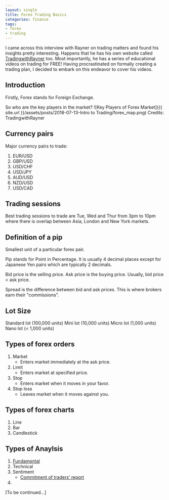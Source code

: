 ```yaml
---
layout: single
title: Forex Trading Basics
categories: finance
tags: 
- forex
- trading
---
```


I came across this interview with Rayner on trading matters and found his insights pretty 
interesting. Happens that he has his own website called [TradingwithRayner]("https://www.tradingwithrayner.com") too. Most importantly, he has a series of educational videos
on trading for FREE! Having procrastinated on formally creating a trading plan, I decided to embark
on this endeavor to cover his videos.

## Introduction
Firstly, Forex stands for Foreign Exchange.

So who are the key players in the market?
![Key Players of Forex Market]({{ site.url }}/assets/posts/2018-07-13-Intro to Trading/forex_map.png)
Credits: TradingwithRayner

## Currency pairs
Major currency pairs to trade:
1. EUR/USD
2. GBP/USD
3. USD/CHF
4. USD/JPY
5. AUD/USD
6. NZD/USD
7. USD/CAD

## Trading sessions
Best trading sessions to trade are Tue, Wed and Thur from 3pm to 10pm where there is overlap
between Asia, London and New York markets.

## Definition of a pip
Smallest unit of a particular forex pair.

Pip stands for Point in Percentage. It is usually 4 decimal places except for Japanese Yen pairs which are 
typically 2 decimals.

Bid price is the selling price. Ask price is the buying price. Usually, bid price < ask price.

Spread is the difference between bid and ask prices. This is where brokers earn their "commissions".

## Lot Size
Standard lot (100,000 units)
Mini lot (10,000 units)
Micro lot (1,000 units)
Nano lot (< 1,000 units)

## Types of forex orders
1. Market
    - Enters market immediately at the ask price.
2. Limit
    - Enters market at specified price.
3. Stop
    - Enters market when it moves in your favor.
4. Stop loss
    - Leaves market when it moves against you.

## Types of forex charts
1. Line
2. Bar
3. Candlestick

## Types of Anaylsis
1. [Fundamental](https://www.forexfactory.com/calendar.php)
2. Technical
3. Sentiment
    - [Commitment of traders' report](https://www.barchart.com/futures/commitment-of-traders)
4. 

[To be continued...]